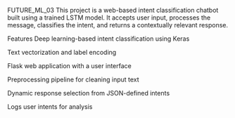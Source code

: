 FUTURE_ML_03
This project is a web-based intent classification chatbot built using a trained LSTM model. It accepts user input, processes the message, classifies the intent, and returns a contextually relevant response.

Features
Deep learning-based intent classification using Keras

Text vectorization and label encoding

Flask web application with a user interface

Preprocessing pipeline for cleaning input text

Dynamic response selection from JSON-defined intents

Logs user intents for analysis
